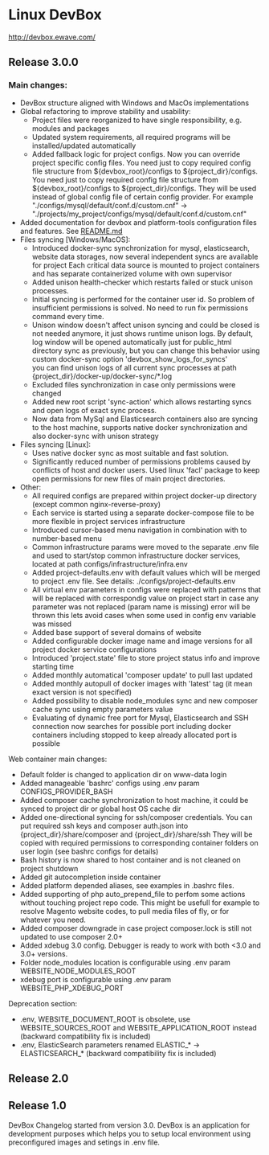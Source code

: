 # Linux DevBox
http://devbox.ewave.com/

## Release 3.0.0

### Main changes:
- DevBox structure aligned with Windows and MacOs implementations
- Global refactoring to improve stability and usability:
    - Project files were reorganized to have single responsibility, e.g. modules and packages
    - Updated system requirements, all required programs will be installed/updated automatically
    - Added fallback logic for project configs. Now you can override project specific config files. You need just to copy required config file structure from ${devbox_root}/configs to ${project_dir}/configs.
      You need just to copy required config file structure from ${devbox_root}/configs to ${project_dir}/configs. They will be used instead of global config file of certain config provider.
      For example "./configs/mysql/default/conf.d/custom.cnf" -> "./projects/my_project/configs/mysql/default/conf.d/custom.cnf"
- Added documentation for devbox and platform-tools configuration files and features. See [README.md](README.md)
- Files syncing [Windows/MacOS]:
    - Introduced docker-sync synchronization for mysql, elasticsearch, website data storages, now several independent syncs are available for project
      Each critical data source is mounted to project containers and has separate containerized volume with own supervisor
    - Added unison health-checker which restarts failed or stuck unison processes.
    - Initial syncing is performed for the container user id. So problem of insufficient permissions is solved. No need to run fix permissions command every time.  
    - Unison window doesn't affect unison syncing and could be closed is not needed anymore, it just shows runtime unison logs.
      By default, log window will be opened automatically just for public_html directory sync as previously, but you can change this behavior using custom docker-sync option 'devbox_show_logs_for_syncs'  
      you can find unison logs of all current sync processes at path {project_dir}/docker-up/docker-sync/*.log
    - Excluded files synchronization in case only permissions were changed
    - Added new root script 'sync-action' which allows restarting syncs and open logs of exact sync process.
    - Now data from MySql and Elasticsearch containers also are syncing to the host machine, supports native docker synchronization and also docker-sync with unison strategy  
- Files syncing [Linux]:
  - Uses native docker sync as most suitable and fast solution. 
  - Significantly reduced number of permissions problems caused by conflicts of host and docker users. Used linux 'facl' package to keep open permissions for new files of main project directories.
- Other:
  - All required configs are prepared within project docker-up directory (except common nginx-reverse-proxy)
  - Each service is started using a separate docker-compose file to be more flexible in project services infrastructure
  - Introduced cursor-based menu navigation in combination with to number-based menu
  - Common infrastructure params were moved to the separate .env file and used to start/stop common infrastructure docker services, located at path configs/infrastructure/infra.env
  - Added project-defaults.env with default values which will be merged to project .env file. See details: ./configs/project-defaults.env
  - All virtual env parameters in configs were replaced with patterns that will be replaced with correspondig value on project start
  in case any parameter was not replaced (param name is missing) error will be thrown
  this lets avoid cases when some used in config env variable was missed
  - Added base support of several domains of website
  - Added configurable docker image name and image versions for all project docker service configurations
  - Introduced 'project.state' file to store project status info and improve starting time
  - Added monthly automatical 'composer update' to pull last updated
  - Added monthly autopull of docker images with 'latest' tag (it mean exact version is not specified)
  - Added possibility to disable node_modules sync and new composer cache sync using empty parameters value
  - Evaluating of dynamic free port for Mysql, Elasticsearch and SSH connection now searches for possible port including docker containers including stopped to keep already allocated port is possible

Web container main changes:
- Default folder is changed to application dir on www-data login
- Added manageable 'bashrc' configs using .env param CONFIGS_PROVIDER_BASH
- Added composer cache synchronization to host machine, it could be synced to project dir or global host OS cache dir   
- Added one-directional syncing for ssh/composer credentials. You can put required ssh keys and composer auth.json into {project_dir}/share/composer and {project_dir}/share/ssh
  They will be copied with required permissions to corresponding container folders on user login (see bashrc configs for details)
- Bash history is now shared to host container and is not cleaned on project shutdown
- Added git autocompletion inside container
- Added platform depended aliases, see examples in .bashrc files.
- Added supporting of php auto_prepend_file to perfom some actions without touching project repo code.
  This might be usefull for example to resolve Magento website codes, to pull media files of fly, or for whatever you need.
- Added composer downgrade in case project composer.lock is still not updated to use composer 2.0+
- Added xdebug 3.0 config. Debugger is ready to work with both <3.0 and 3.0+ versions.
- Folder node_modules location is configurable using .env param WEBSITE_NODE_MODULES_ROOT
- xdebug port is configurable using .env param WEBSITE_PHP_XDEBUG_PORT


Deprecation section:
- .env, WEBSITE_DOCUMENT_ROOT is obsolete, use WEBSITE_SOURCES_ROOT and WEBSITE_APPLICATION_ROOT instead (backward compatibility fix is included)
- .env, ElasticSearch parameters renamed ELASTIC_* -> ELASTICSEARCH_* (backward compatibility fix is included)

## Release 2.0
## Release 1.0
DevBox Changelog started from version 3.0.
DevBox is an application for development purposes which helps you to setup local environment using preconfigured images and setings in .env file. 
